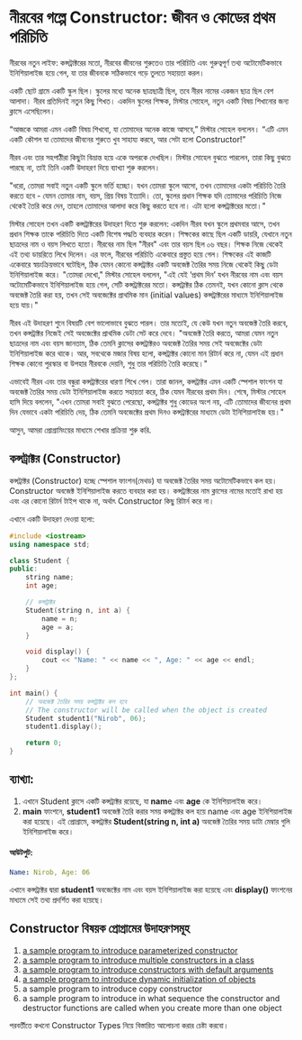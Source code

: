 # নীরবের গল্পে Constructor: জীবন ও কোডের প্রথম পরিচিতি


নীরবের নতুন লাইফ: কন্সট্রাক্টরের মতো, নীরবের জীবনের শুরুতেও তার পরিচিতি এবং গুরুত্বপূর্ণ তথ্য অটোমেটিকভাবে ইনিশিয়ালাইজ হয়ে গেল, যা তার জীবনকে সঠিকভাবে গড়ে তুলতে সহায়তা করল।

একটি ছোট গ্রামে একটি স্কুল ছিল। স্কুলের মধ্যে অনেক ছাত্রছাত্রী ছিল, তবে নীরব নামের একজন ছাত্র ছিল বেশ আলাদা। নীরব প্রতিদিনই নতুন কিছু শিখত। একদিন স্কুলের শিক্ষক, মিস্টার সোহেল, নতুন একটি বিষয় শিখানোর জন্য ক্লাসে এসেছিলেন।

“আজকে আমরা এমন একটি বিষয় শিখবো, যা তোমাদের অনেক কাজে আসবে,” মিস্টার সোহেল বললেন। “এটি এমন একটি কৌশল যা তোমাদের জীবনের শুরুতে খুব সাহায্য করবে, আর সেটা হলো Constructor!”

নীরব এবং তার সহপাঠীরা কিছুটা বিভ্রান্ত হয়ে একে অপরকে দেখছিল। মিস্টার সোহেল বুঝতে পারলেন, তারা কিছু বুঝতে পারছে না, তাই তিনি একটি উদাহরণ দিয়ে ব্যাখ্যা শুরু করলেন।

"ধরো, তোমরা সবাই নতুন একটি স্কুলে ভর্তি হচ্ছো। যখন তোমরা স্কুলে আসো, তখন তোমাদের একটা পরিচিতি তৈরি করতে হবে - যেমন তোমার নাম, বয়স, প্রিয় বিষয় ইত্যাদি। তো, স্কুলের প্রধান শিক্ষক যদি তোমাদের পরিচিতি নিজে থেকেই তৈরি করে দেন, তাহলে তোমাদের আলাদা করে কিছু করতে হবে না। এটা হলো কন্সট্রাক্টরের মতো।"

মিস্টার সোহেল তখন একটি কন্সট্রাক্টরের উদাহরণ দিতে শুরু করলেন:
একদিন নীরব যখন স্কুলে প্রথমবার আসে, তখন প্রধান শিক্ষক তাকে পরিচিতি দিতে একটি বিশেষ পদ্ধতি ব্যবহার করেন। শিক্ষকের কাছে ছিল একটি ডায়রি, যেখানে নতুন ছাত্রদের নাম ও বয়স লিখতে হতো। নীরবের নাম ছিল "নীরব" এবং তার বয়স ছিল ০৬ বছর। শিক্ষক নিজে থেকেই এই তথ্য ডায়রিতে লিখে দিলেন। এর ফলে, নীরবের পরিচিতি একেবারে প্রস্তুত হয়ে গেল। শিক্ষকের এই কাজটি একেবারে স্বয়ংক্রিয়ভাবে ঘটেছিল, ঠিক যেমন কোনো কন্সট্রাক্টর একটি অবজেক্ট তৈরির সময় নিজে থেকেই কিছু ডেটা ইনিশিয়ালাইজ করে।
"তোমরা দেখো," মিস্টার সোহেল বললেন, "এই যেই ‘প্রথম দিন’ যখন নীরবের নাম এবং বয়স অটোমেটিকভাবে ইনিশিয়ালাইজ হয়ে গেল, সেটি কন্সট্রাক্টরের মতো। কন্সট্রাক্টর ঠিক তেমনই, যখন কোনো ক্লাস থেকে অবজেক্ট তৈরি করা হয়, তখন সেই অবজেক্টের প্রাথমিক মান (initial values) কন্সট্রাক্টরের মাধ্যমে ইনিশিয়ালাইজ হয়ে যায়।"

নীরব এই উদাহরণ শুনে বিষয়টি বেশ ভালোভাবে বুঝতে পারল। তার মতোই, যে কেউ যখন নতুন অবজেক্ট তৈরি করবে, তখন কন্সট্রাক্টর নিজেই সেই অবজেক্টের প্রাথমিক ডেটা সেট করে দেবে। "অবজেক্ট তৈরি করতে, আমরা যেমন নতুন ছাত্রদের নাম এবং বয়স জানতাম, ঠিক তেমনি ক্লাসের কন্সট্রাক্টরও অবজেক্ট তৈরির সময় সেই অবজেক্টের ডেটা ইনিশিয়ালাইজ করে থাকে। আর, সবথেকে মজার বিষয় হলো, কন্সট্রাক্টর কোনো মান রিটার্ন করে না, যেমন এই প্রধান শিক্ষক কোনো পুরস্কার বা উপহার নীরবকে দেয়নি, শুধু তার পরিচিতি তৈরি করেছে।"

এভাবেই নীরব এবং তার বন্ধুরা কন্সট্রাক্টরের ধারণা শিখে গেল। তারা জানল, কন্সট্রাক্টর এমন একটি স্পেশাল ফাংশন যা অবজেক্ট তৈরির সময় ডেটা ইনিশিয়ালাইজ করতে সহায়তা করে, ঠিক যেমন নীরবের প্রথম দিন।
শেষে, মিস্টার সোহেল হাসি দিয়ে বললেন,
"এখন তোমরা সবাই বুঝতে পেরেছো, কন্সট্রাক্টর শুধু কোডের অংশ নয়, এটি তোমাদের জীবনের প্রথম দিন যেভাবে একটা পরিচিতি দেয়, ঠিক তেমনি অবজেক্টের প্রথম দিনও কন্সট্রাক্টরের মাধ্যমে ডেটা ইনিশিয়ালাইজ হয়।"

আসুন, আমরা প্রোগ্রামিংয়ের মাধ্যমে শেখার প্রক্রিয়া শুরু করি.

## কন্সট্রাক্টর (Constructor)
কন্সট্রাক্টর (Constructor) হচ্ছে স্পেশাল ফাংশন(মেথড) যা অবজেক্ট তৈরির সময় অটোমেটিকভাবে কল হয়। Constructor অবজেক্ট ইনিশিয়ালাইজ করতে ব্যবহার করা হয়। কন্সট্রাক্টরের নাম ক্লাসের নামের মতোই রাখা হয় এবং এর কোনো রিটার্ন টাইপ থাকে না, অর্থাৎ Constructor কিছু রিটার্ন করে না।

এখানে একটি উদাহরণ দেওয়া হলো:

```cpp
#include <iostream>
using namespace std;

class Student {
public:
    string name;
    int age;

    // কন্সট্রাক্টর
    Student(string n, int a) {
        name = n;
        age = a;
    }

    void display() {
        cout << "Name: " << name << ", Age: " << age << endl;
    }
};

int main() {
    // অবজেক্ট তৈরির সময় কন্সট্রাক্টর কল হবে
    // The constructor will be called when the object is created
    Student student1("Nirob", 06);
    student1.display();

    return 0;
}
```

## ব্যাখ্যা:
1. এখানে Student ক্লাসে একটি কন্সট্রাক্টর রয়েছে, যা **nam**e এবং **age** কে ইনিশিয়ালাইজ করে।
2. **main** ফাংশনে, **student1** অবজেক্ট তৈরি করার সময় কন্সট্রাক্টর কল হয়ে name এবং age ইনিশিয়ালাইজ করা হয়েছে।
এই প্রোগ্রামে, কন্সট্রাক্টর **Student(string n, int a)** অবজেক্ট তৈরির সময় ডাটা মেম্বার গুলি ইনিশিয়ালাইজ করে।

#### আউটপুট:
```yaml
Name: Nirob, Age: 06
```

এখানে কন্সট্রাক্টর দ্বারা **student1** অবজেক্টের নাম এবং বয়স ইনিশিয়ালাইজ করা হয়েছে এবং **display()** ফাংশনের মাধ্যমে সেই তথ্য প্রদর্শিত করা হয়েছে।

## Constructor বিষয়ক প্রোগ্রামের উদাহরণসমূহ

1. [a sample program to introduce parameterized constructor](https://github.com/Nirob-Barman/Object-Oriented-Programming/blob/main/Chapter-6-Constructor-and-Destructor-Functions/001-a-sample-program-to-introduce-parameterized-constructor.cpp)
2. [a sample program to introduce multiple constructors in a class](https://github.com/Nirob-Barman/Object-Oriented-Programming/blob/main/Chapter-6-Constructor-and-Destructor-Functions/002-a-sample-program-to-introduce-multiple-constructors-in-a-class.cpp)
3. [a sample program to introduce constructors with default arguments](https://github.com/Nirob-Barman/Object-Oriented-Programming/blob/main/Chapter-6-Constructor-and-Destructor-Functions/003-a-sample-program-to-introduce-constructors-with-default-arguments.cpp)
4. [a sample program to introduce dynamic initialization of objects](https://github.com/Nirob-Barman/Object-Oriented-Programming/blob/main/Chapter-6-Constructor-and-Destructor-Functions/004-a-sample-program-to-introduce-dynamic-initialization-of-objects.cpp)
5. a sample program to introduce copy constructor
6. a sample program to introduce in what sequence the constructor and destructor functions are called when you create more than one object

পরবর্তীতে কখনো Constructor Types নিয়ে বিস্তারিত আলোচনা করার চেষ্টা করবো। 
